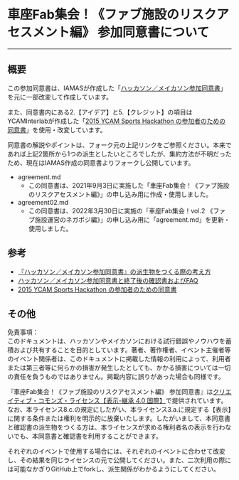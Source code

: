 # 車座Fab集会！《ファブ施設のリスクアセスメント編》 参加同意書について
------

## 概要
この参加同意書は、IAMASが作成した「[ハッカソン／メイカソン参加同意書](https://github.com/IAMAS/makeathon_agreement#readme)」を元に一部改変して作成しています。

また、同意書内にある2.【アイデア】と5.【クレジット】の項目はYCAMInterlabが作成した「[2015 YCAM Sports Hackathon の参加者のための同意書](https://github.com/YCAMInterlab/SportsHackathon_ConsentForm)」を使用・改変しています。

同意書の解説やポイントは、フォーク元の上記リンクをご参照ください。本来であれば上記2箇所から1つの派生としたいところでしたが、集約方法が不明だったため、現在はIAMAS作成の同意書よりフォークし公開しています。

* agreement.md
  * この同意書は、2021年9月3日に実施した「車座Fab集会！《ファブ施設のリスクアセスメント編》」の申し込み用に作成・使用しました。
* agreement02.md
  * この同意書は、2022年3月30日に実施の「車座Fab集会！vol.2 《ファブ施設運営のネガポジ編》」の申し込み用に「agreement.md」を更新・使用しました。

## 参考
* [『ハッカソン／メイカソン参加同意書』の派生物をつくる際の考え方](https://qiita.com/mayfair/items/0298f16e96e920f8f271)
* [ハッカソン／メイカソン参加同意書と終了後の確認書およびFAQ](https://github.com/IAMAS/makeathon_agreement#readme)
* [2015 YCAM Sports Hackathon の参加者のための同意書](https://github.com/YCAMInterlab/SportsHackathon_ConsentForm)

## その他　
免責事項：  
このドキュメントは、ハッカソンやメイカソンにおける試行錯誤やノウハウを蓄積および共有することを目的としています。著者、著作権者、イベント主催者等のイベント関係者は、このドキュメントに掲載した情報の利用によって、利用者または第三者等に何らかの損害が発生したとしても、かかる損害については一切の責任を負うものではありません。掲載内容に誤りがあった場合も同様です。

『車座Fab集会！《ファブ施設のリスクアセスメント編》 参加同意書』は[クリエイティブ・コモンズ・ライセンス【表示-継承 4.0 国際】](http://creativecommons.org/licenses/by-sa/4.0/deed.ja)で提供されています。なお、本ライセンス8.c.の規定にしたがい、本ライセンス3.a.に規定する【表示】に関する条件または権利を明示的に放棄いたします。したがいまして、本同意書と確認書の派生物をつくる方は、本ライセンスが求める権利者名の表示を行わないでも、本同意書と確認書を利用することができます。

それぞれのイベントで使用する場合には、それぞれのイベントに合わせて改変し、その結果を同じライセンスの元で公開してください。また、二次利用の際には可能なかぎりGitHub上でforkし、派生関係がわかるようにしてください。
　

